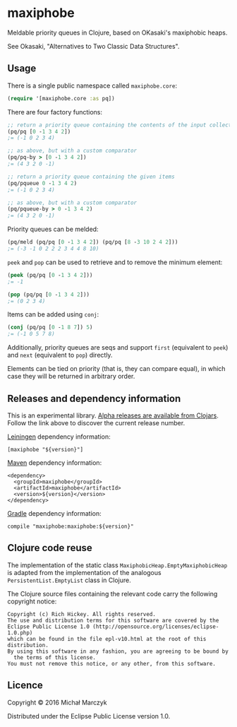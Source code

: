 # maxiphobe

Meldable priority queues in Clojure, based on OKasaki's maxiphobic heaps.

See Okasaki, "Alternatives to Two Classic Data Structures".


## Usage

There is a single public namespace called `maxiphobe.core`:

```clojure
(require '[maxiphobe.core :as pq])
```

There are four factory functions:

```clojure
;; return a priority queue containing the contents of the input collection
(pq/pq [0 -1 3 4 2])
;= (-1 0 2 3 4)

;; as above, but with a custom comparator
(pq/pq-by > [0 -1 3 4 2])
;= (4 3 2 0 -1)

;; return a priority queue containing the given items
(pq/pqueue 0 -1 3 4 2)
;= (-1 0 2 3 4)

;; as above, but with a custom comparator
(pq/pqueue-by > 0 -1 3 4 2)
;= (4 3 2 0 -1)
```

Priority queues can be melded:

```clojure
(pq/meld (pq/pq [0 -1 3 4 2]) (pq/pq [8 -3 10 2 4 2]))
;= (-3 -1 0 2 2 2 3 4 4 8 10)
```

`peek` and `pop` can be used to retrieve and to remove the minimum element:

```clojure
(peek (pq/pq [0 -1 3 4 2]))
;= -1

(pop (pq/pq [0 -1 3 4 2]))
;= (0 2 3 4)
```

Items can be added using `conj`:

```clojure
(conj (pq/pq [0 -1 8 7]) 5)
;= (-1 0 5 7 8)
```

Additionally, priority queues are seqs and support `first` (equivalent to
`peek`) and `next` (equivalent to `pop`) directly.

Elements can be tied on priority (that is, they can compare equal), in which
case they will be returned in arbitrary order.


## Releases and dependency information

This is an experimental library.
[Alpha releases are available from Clojars](https://clojars.org/maxiphobe).
Follow the link above to discover the current release number.

[Leiningen](http://leiningen.org/) dependency information:

    [maxiphobe "${version}"]

[Maven](http://maven.apache.org/) dependency information:

    <dependency>
      <groupId>maxiphobe</groupId>
      <artifactId>maxiphobe</artifactId>
      <version>${version}</version>
    </dependency>

[Gradle](http://www.gradle.org/) dependency information:

    compile "maxiphobe:maxiphobe:${version}"


## Clojure code reuse

The implementation of the static class `MaxiphobicHeap.EmptyMaxiphobicHeap` is
adapted from the implementation of the analogous `PersistentList.EmptyList`
class in Clojure.

The Clojure source files containing the relevant code carry the following
copyright notice:

    Copyright (c) Rich Hickey. All rights reserved.
    The use and distribution terms for this software are covered by the
    Eclipse Public License 1.0 (http://opensource.org/licenses/eclipse-1.0.php)
    which can be found in the file epl-v10.html at the root of this distribution.
    By using this software in any fashion, you are agreeing to be bound by
      the terms of this license.
    You must not remove this notice, or any other, from this software.


## Licence

Copyright © 2016 Michał Marczyk

Distributed under the Eclipse Public License version 1.0.
